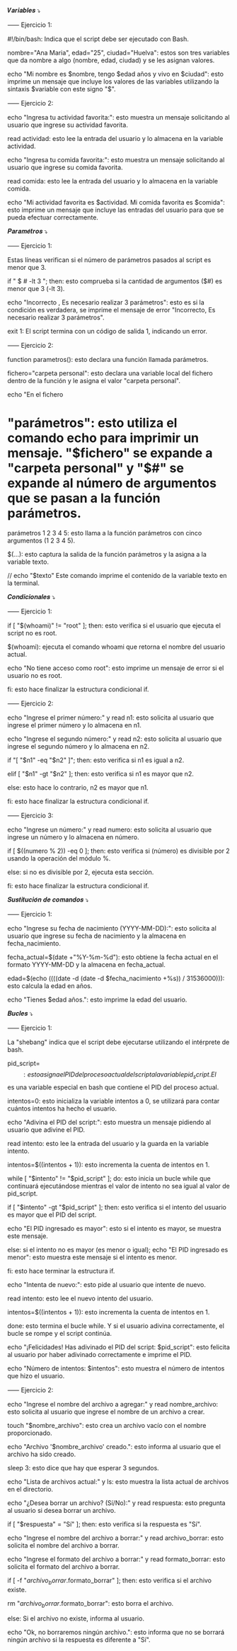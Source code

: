 𝑽𝒂𝒓𝒊𝒂𝒃𝒍𝒆𝒔 ⤵

⸺ Ejercicio 1:

#!/bin/bash: Indica que el script debe ser ejecutado con Bash.

nombre="Ana Maria", edad="25", ciudad="Huelva": estos son tres variables que da nombre a algo (nombre, edad, ciudad) y se les asignan valores.

echo "Mi nombre es $nombre, tengo $edad años y vivo en $ciudad": esto imprime un mensaje que incluye los valores de las variables utilizando la sintaxis $variable con este signo "$".

⸺ Ejercicio 2:

echo "Ingresa tu actividad favorita:": esto muestra un mensaje solicitando al usuario que ingrese su actividad favorita.

read actividad: esto lee la entrada del usuario y lo almacena en la variable actividad.

echo "Ingresa tu comida favorita:": esto muestra un mensaje solicitando al usuario que ingrese su comida favorita.

read comida: esto lee la entrada del usuario y lo almacena en la variable comida.

echo "Mi actividad favorita es $actividad. Mi comida favorita es $comida": esto imprime un mensaje que incluye las entradas del usuario para que se pueda efectuar correctamente.

𝑷𝒂𝒓𝒂𝒎𝒆́𝒕𝒓𝒐𝒔 ⤵

⸺ Ejercicio 1:

Estas líneas verifican si el número de parámetros pasados al script es menor que 3.

if " $ # -lt 3 "; then: esto comprueba si la cantidad de argumentos ($#) es menor que 3 (-lt 3). 

echo "Incorrecto , Es necesario realizar 3 parámetros": esto es si la condición es verdadera, se imprime el mensaje de error "Incorrecto, Es necesario realizar 3 parámetros". 

exit 1: El script termina con un código de salida 1, indicando un error.

⸺ Ejercicio 2:

function parametros(): esto declara una función llamada parámetros.

fichero="carpeta personal": esto declara una variable local del fichero dentro de la función y le asigna el valor "carpeta personal".

echo "En el fichero 
# "parámetros": esto utiliza el comando echo para imprimir un mensaje. "$fichero" se expande a "carpeta personal" y "$#" se expande al número de argumentos que se pasan a la función parámetros.

parámetros 1 2 3 4 5: esto llama a la función parámetros con cinco argumentos (1 2 3 4 5).

$(...): esto captura la salida de la función parámetros y la asigna a la variable texto.

// echo "$texto" Este comando imprime el contenido de la variable texto en la terminal.

𝑪𝒐𝒏𝒅𝒊𝒄𝒊𝒐𝒏𝒂𝒍𝒆𝒔 ⤵

⸺ Ejercicio 1:

if [ "$(whoami)" != "root" ]; then: esto verifica si el usuario que ejecuta el script no es root.

$(whoami): ejecuta el comando whoami que retorna el nombre del usuario actual.

echo "No tiene acceso como root": esto imprime un mensaje de error si el usuario no es root.

fi: esto hace finalizar la estructura condicional if.

⸺ Ejercicio 2:

echo "Ingrese el primer número:" y read n1: esto solicita al usuario que ingrese el primer número y lo almacena en n1.

echo "Ingrese el segundo número:" y read n2: esto solicita al usuario que ingrese el segundo número y lo almacena en n2.

if "[ "$n1" -eq "$n2" ]"; then: esto verifica si n1 es igual a n2. 

elif [ "$n1" -gt "$n2" ]; then: esto verifica si n1 es mayor que n2. 

else: esto hace lo contrario, n2 es mayor que n1. 

fi: esto hace finalizar la estructura condicional if.

⸺ Ejercicio 3:

echo "Ingrese un número:" y read numero: esto solicita al usuario que ingrese un número y lo almacena en número.

if [ $((numero % 2)) -eq 0 ]; then: esto verifica si (número) es divisible por 2 usando la operación del módulo %.

else: si no es divisible por 2, ejecuta esta sección. 

fi: esto hace finalizar la estructura condicional if.

𝑺𝒖𝒔𝒕𝒊𝒕𝒖𝒄𝒊𝒐́𝒏 𝒅𝒆 𝒄𝒐𝒎𝒂𝒏𝒅𝒐𝒔 ⤵

⸺ Ejercicio 1:

echo "Ingrese su fecha de nacimiento (YYYY-MM-DD):": esto solicita al usuario que ingrese su fecha de nacimiento y la almacena en fecha_nacimiento.

fecha_actual=$(date +"%Y-%m-%d"): esto obtiene la fecha actual en el formato YYYY-MM-DD y la almacena en fecha_actual.

edad=$(echo $((($(date -d 
(date -d $fecha_nacimiento +%s)) / 31536000))): esto calcula la edad en años.

echo "Tienes $edad años.": esto imprime la edad del usuario.

𝑩𝒖𝒄𝒍𝒆𝒔 ⤵

⸺ Ejercicio 1:

La "shebang" indica que el script debe ejecutarse utilizando el intérprete de bash.

pid_script=$$: esto asigna el PID del proceso actual del script a la variable pid_script. El $$ es una variable especial en bash que contiene el PID del proceso actual.

intentos=0: esto inicializa la variable intentos a 0, se utilizará para contar cuántos intentos ha hecho el usuario.

echo "Adivina el PID del script:": esto muestra un mensaje pidiendo al usuario que adivine el PID.

read intento: esto lee la entrada del usuario y la guarda en la variable intento.

intentos=$((intentos + 1)): esto incrementa la cuenta de intentos en 1.

while [ "$intento" != "$pid_script" ]; do: esto inicia un bucle while que continuará ejecutándose mientras el valor de intento no sea igual al valor de pid_script.

if [ "$intento" -gt "$pid_script" ]; then: esto verifica si el intento del usuario es mayor que el PID del script.

echo "El PID ingresado es mayor": esto si el intento es mayor, se muestra este mensaje.

else: si el intento no es mayor (es menor o igual); echo "El PID ingresado es menor": esto muestra este mensaje si el intento es menor.

fi: esto hace terminar la estructura if.

echo "Intenta de nuevo:": esto pide al usuario que intente de nuevo. 

read intento: esto lee el nuevo intento del usuario.

intentos=$((intentos + 1)): esto incrementa la cuenta de intentos en 1.

done: esto termina el bucle while. Y si el usuario adivina correctamente, el bucle se rompe y el script continúa.

echo "¡Felicidades! Has adivinado el PID del script: $pid_script": esto felicita al usuario por haber adivinado correctamente e imprime el PID.

echo "Número de intentos: $intentos": esto muestra el número de intentos que hizo el usuario.

⸺ Ejercicio 2:

echo "Ingrese el nombre del archivo a agregar:" y read nombre_archivo: esto solicita al usuario que ingrese el nombre de un archivo a crear.

touch "$nombre_archivo": esto crea un archivo vacío con el nombre proporcionado.

echo "Archivo '$nombre_archivo' creado.": esto informa al usuario que el archivo ha sido creado.

sleep 3: esto dice que hay que esperar 3 segundos.

echo "Lista de archivos actual:" y ls: esto muestra la lista actual de archivos en el directorio.

echo "¿Desea borrar un archivo? (Sí/No):" y read respuesta: esto pregunta al usuario si desea borrar un archivo.

if [ "$respuesta" = "Sí" ]; then: esto verifica si la respuesta es "Sí".

echo "Ingrese el nombre del archivo a borrar:" y read archivo_borrar: esto solicita el nombre del archivo a borrar.

echo "Ingrese el formato del archivo a borrar:" y read formato_borrar: esto solicita el formato del archivo a borrar.

if [ -f "$archivo_borrar.$formato_borrar" ]; then: esto verifica si el archivo existe.

rm "$archivo_borrar.$formato_borrar": esto borra el archivo.

else: Si el archivo no existe, informa al usuario.

echo "Ok, no borraremos ningún archivo.": esto informa que no se borrará ningún archivo si la respuesta es diferente a "Sí".
